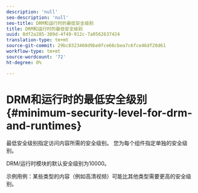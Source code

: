 ```yaml
---
description: 'null'
seo-description: 'null'
seo-title: DRM和运行时的最低安全级别
title: DRM和运行时的最低安全级别
uuid: 0df2a285-309d-4f49-912c-7a0562637424
translation-type: tm+mt
source-git-commit: 29bc8323460d9be0fce66cbea7c6fce46df20d61
workflow-type: tm+mt
source-wordcount: '72'
ht-degree: 0%

---
```



# DRM和运行时的最低安全级别{#minimum-security-level-for-drm-and-runtimes}

最低安全级别指定访问内容所需的安全级别。 您为每个组件指定单独的安全级别。

DRM/运行时模块的默认安全级别为10000。

示例用例：某些类型的内容（例如高清视频）可能比其他类型需要更高的安全级别。
